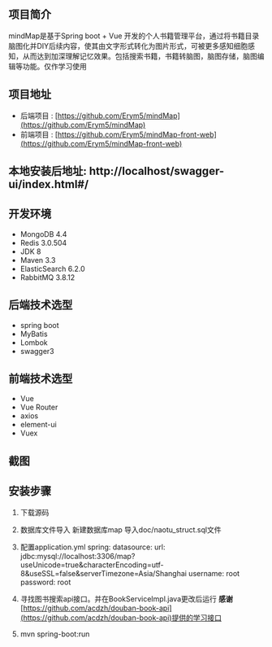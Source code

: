## 项目简介

mindMap是基于Spring boot + Vue 开发的个人书籍管理平台，通过将书籍目录脑图化并DIY后续内容，使其由文字形式转化为图片形式，可被更多感知细胞感知，从而达到加深理解记忆效果。包括搜索书籍，书籍转脑图，脑图存储，脑图编辑等功能。仅作学习使用

## 项目地址

- 后端项目 : [https://github.com/Erym5/mindMap](https://github.com/Erym5/mindMap)
- 前端项目 : [https://github.com/Erym5/mindMap-front-web](https://github.com/Erym5/mindMap-front-web)

## 本地安装后地址: http://localhost/swagger-ui/index.html#/

## 开发环境

- MongoDB 4.4
- Redis 3.0.504
- JDK 8
- Maven 3.3
- ElasticSearch 6.2.0
- RabbitMQ 3.8.12

## 后端技术选型

- spring boot
- MyBatis
- Lombok
- swagger3

## 前端技术选型

- Vue
- Vue Router
- axios
- element-ui
- Vuex

## 截图


## 安装步骤

1. 下载源码

2. 数据库文件导入
    新建数据库map
    导入doc/naotu_struct.sql文件

3. 配置application.yml
    spring:
    datasource:
        url: jdbc:mysql://localhost:3306/map?useUnicode=true&characterEncoding=utf-8&useSSL=false&serverTimezone=Asia/Shanghai
        username: root
        password: root
        
4. 寻找图书搜索api接口。并在BookServiceImpl.java更改后运行
    **感谢**[https://github.com/acdzh/douban-book-api](https://github.com/acdzh/douban-book-api)提供的学习接口

5. mvn spring-boot:run